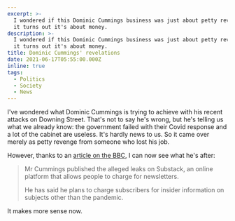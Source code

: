 ```yaml
---
excerpt: >-
  I wondered if this Dominic Cummings business was just about petty revenge, but
  it turns out it's about money.
description: >-
  I wondered if this Dominic Cummings business was just about petty revenge, but
  it turns out it's about money.
title: Dominic Cummings' revelations
date: 2021-06-17T05:55:00.000Z
inline: true
tags:
  - Politics
  - Society
  - News
---
```

I've wondered what Dominic Cummings is trying to achieve with his recent attacks on Downing Street. That's not to say he's wrong, but he's telling us what we already know: the government failed with their Covid response and a lot of the cabinet are useless. It's hardly news to us. So it came over merely as petty revenge from someone who lost his job.

However, thanks to an [article on the BBC](https://www.bbc.co.uk/news/uk-politics-57498845), I can now see what he's after:

> Mr Cummings published the alleged leaks on Substack, an online platform that allows people to charge for newsletters.
> 
> He has said he plans to charge subscribers for insider information on subjects other than the pandemic.

It makes more sense now.

